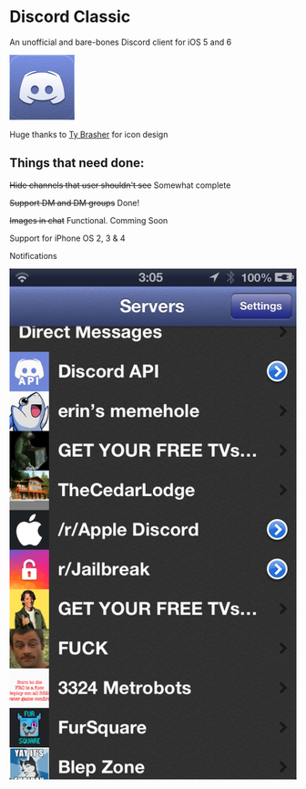 # Discord Classic
An unofficial and bare-bones Discord client for iOS 5 and 6

![icon](https://github.com/Cellomonster/iOS-Discord-Classic/raw/master/Icon%402x.png)

Huge thanks to [Ty Brasher](https://twitter.com/TyBrasher) for icon design

## Things that need done:

~~Hide channels that user shouldn't see~~ Somewhat complete

~~Support DM and DM groups~~ Done!

~~Images in chat~~ Functional. Comming Soon

Support for iPhone OS 2, 3 & 4

Notifications

![screenshot](https://github.com/Cellomonster/iOS-Discord-Classic/raw/master/Screenshot.PNG)
